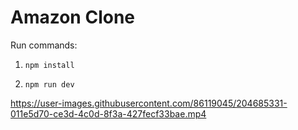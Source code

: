 # Amazon Clone

Run commands:

1. `npm install`

2. `npm run dev`


https://user-images.githubusercontent.com/86119045/204685331-011e5d70-ce3d-4c0d-8f3a-427fecf33bae.mp4

